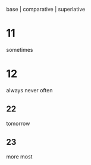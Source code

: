 base | comparative | superlative

# 11

sometimes

# 12

always
never
often

## 22

tomorrow

## 23

more
most
